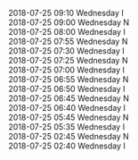 2018-07-25 09:10 Wednesday  I  
2018-07-25 09:00 Wednesday  N  
2018-07-25 08:00 Wednesday  I  
2018-07-25 07:55 Wednesday  N  
2018-07-25 07:30 Wednesday  I  
2018-07-25 07:25 Wednesday  N  
2018-07-25 07:00 Wednesday  I  
2018-07-25 06:55 Wednesday  N  
2018-07-25 06:50 Wednesday  I  
2018-07-25 06:45 Wednesday  N  
2018-07-25 06:40 Wednesday  I  
2018-07-25 05:45 Wednesday  N  
2018-07-25 05:35 Wednesday  I  
2018-07-25 02:45 Wednesday  N  
2018-07-25 02:40 Wednesday  I  
